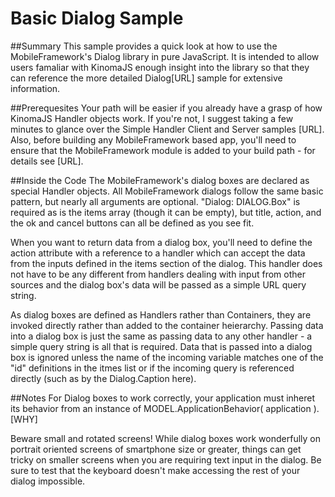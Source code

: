 # Basic Dialog Sample
##Summary
This sample provides a quick look at how to use the MobileFramework's Dialog library in pure JavaScript.  It is intended to allow users famaliar with KinomaJS enough insight into the library so that they can reference the more detailed Dialog[URL] sample for extensive information.

##Prerequesites
Your path will be easier if you already have a grasp of how KinomaJS Handler objects work.  If you're not, I suggest taking a few minutes to glance over the Simple Handler Client and Server samples [URL].
Also, before building any MobileFramework based app, you'll need to ensure that the MobileFramework module is added to your build path - for details see [URL].

##Inside the Code
The MobileFramework's dialog boxes are declared as special Handler objects. All MobileFramework dialogs follow the same basic pattern, but nearly all arguments are optional.  "Dialog: DIALOG.Box" is required as is the items array (though it can be empty), but title, action, and the ok and cancel buttons can all be defined as you see fit.

When you want to return data from a dialog box, you'll need to define the action attribute with a reference to a handler which can accept the data from the inputs defined in the items section of the dialog.  This handler does not have to be any different from handlers dealing with input from other sources and the dialog box's data will be passed as a simple URL query string.

As dialog boxes are defined as Handlers rather than Containers, they are invoked directly rather than added to the container heierarchy.  Passing data into a dialog box is just the same as passing data to any other handler - a simple query string is all that is required.  Data that is passed into a dialog box is ignored unless the name of the incoming variable matches one of the "id" definitions in the itmes list or if the incoming query is referenced directly (such as by the Dialog.Caption here).

##Notes
For Dialog boxes to work correctly, your application must inheret its behavior from an instance of MODEL.ApplicationBehavior( application ).  [WHY]

Beware small and rotated screens! While dialog boxes work wonderfully on portrait oriented screens of smartphone size or greater, things can get tricky on smaller screens when you are requiring text input in the dialog.  Be sure to test that the keyboard doesn't make accessing the rest of your dialog impossible.

